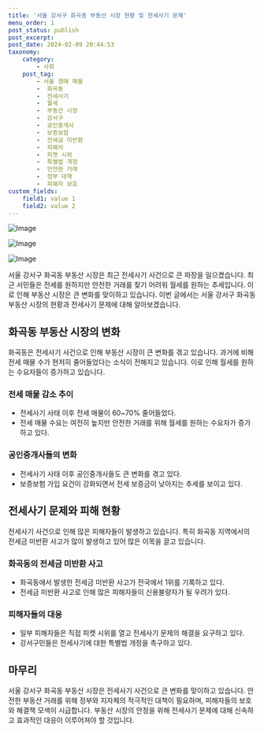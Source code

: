 ```yaml
---
title: '서울 강서구 화곡동 부동산 시장 현황 및 전세사기 문제'
menu_order: 1
post_status: publish
post_excerpt: 
post_date: 2024-02-09 20:44:53
taxonomy:
    category:
        - 사회
    post_tag:
        - 서울 경매 매물
        -  화곡동
        -  전세사기
        -  월세
        -  부동산 시장
        -  강서구
        -  공인중개사
        -  보증보험
        -  전세금 미반환
        -  피해자
        -  피켓 시위
        -  특별법 개정
        -  안전한 거래
        -  정부 대책
        -  피해자 보호
custom_fields:
    field1: value 1
    field2: value 2
---
```


![Image](https://imgnews.pstatic.net/image/023/2024/02/09/0003815956_001_20240209175101067.jpg?type=w647)

![Image](https://imgnews.pstatic.net/image/023/2024/02/09/0003815956_002_20240209175101112.JPG?type=w647)

![Image](https://imgnews.pstatic.net/image/023/2024/02/09/0003815956_003_20240209175101192.jpg?type=w647)

서울 강서구 화곡동 부동산 시장은 최근 전세사기 사건으로 큰 파장을 일으켰습니다. 최근 서민들은 전세를 원하지만 안전한 거래를 찾기 어려워 월세를 원하는 추세입니다. 이로 인해 부동산 시장은 큰 변화를 맞이하고 있습니다. 이번 글에서는 서울 강서구 화곡동 부동산 시장의 현황과 전세사기 문제에 대해 알아보겠습니다.
## 화곡동 부동산 시장의 변화
화곡동은 전세사기 사건으로 인해 부동산 시장이 큰 변화를 겪고 있습니다. 과거에 비해 전세 매물 수가 현저히 줄어들었다는 소식이 전해지고 있습니다. 이로 인해 월세를 원하는 수요자들이 증가하고 있습니다.
### 전세 매물 감소 추이
- 전세사기 사태 이후 전세 매물이 60~70% 줄어들었다.
- 전세 매물 수요는 여전히 높지만 안전한 거래를 위해 월세를 원하는 수요자가 증가하고 있다.
### 공인중개사들의 변화
- 전세사기 사태 이후 공인중개사들도 큰 변화를 겪고 있다.
- 보증보험 가입 요건이 강화되면서 전세 보증금이 낮아지는 추세를 보이고 있다.
## 전세사기 문제와 피해 현황
전세사기 사건으로 인해 많은 피해자들이 발생하고 있습니다. 특히 화곡동 지역에서의 전세금 미반환 사고가 많이 발생하고 있어 많은 이목을 끌고 있습니다.
### 화곡동의 전세금 미반환 사고
- 화곡동에서 발생한 전세금 미반환 사고가 전국에서 1위를 기록하고 있다.
- 전세금 미반환 사고로 인해 많은 피해자들이 신용불량자가 될 우려가 있다.
### 피해자들의 대응
- 일부 피해자들은 직접 피켓 시위를 열고 전세사기 문제의 해결을 요구하고 있다.
- 강서구민들은 전세사기에 대한 특별법 개정을 촉구하고 있다.
## 마무리
서울 강서구 화곡동 부동산 시장은 전세사기 사건으로 큰 변화를 맞이하고 있습니다. 안전한 부동산 거래를 위해 정부와 지자체의 적극적인 대책이 필요하며, 피해자들의 보호와 해결책 모색이 시급합니다. 부동산 시장의 안정을 위해 전세사기 문제에 대해 신속하고 효과적인 대응이 이루어져야 할 것입니다.
